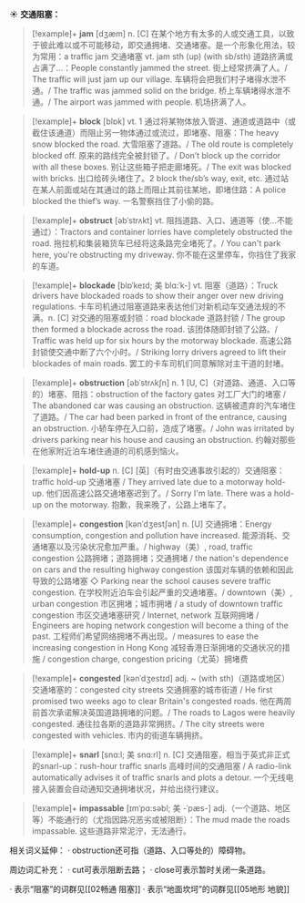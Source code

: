 ☀ <span class="category">**交通阻塞：**</span>
>[!example]+ <span class="vocabulary">**jam**</span> [dӡæm] 
> <span class="definition">n. [C] 在某个地方有太多的人或交通工具，以致于彼此难以或不可能移动，即交通拥堵、交通堵塞。是一个形象化用法，较为常用：</span>a traffic jam 交通堵塞 <span class="definition">vt. jam sth (up) (with sb/sth) 道路挤满或占满了…：</span>People constantly jammed the street. 街上经常挤满了人。/ The traffic will just jam up our village. 车辆将会把我们村子堵得水泄不通。/ The traffic was jammed solid on the bridge. 桥上车辆堵得水泄不通。/ The airport was jammed with people. 机场挤满了人。

>[!example]+ <span class="vocabulary">**block**</span> [blɒk] 
> <span class="definition">vt. 1 通过将某物体放入管道、通道或道路中（或截住该通道）而阻止另一物体通过或流过，即堵塞、阻塞：</span>The heavy snow blocked the road. 大雪阻塞了道路。/ The old route is completely blocked off. 原来的路线完全被封锁了。/ Don’t block up the corridor with all these boxes. 别让这些箱子把走廊堵死。/ The exit was blocked with bricks. 出口给砖头堵住了。<span class="definition">2 block the/sb’s way, exit, etc. 通过站在某人前面或站在其通过的路上而阻止其前往某地，即堵住路：</span>A police blocked the thief’s way. 一名警察挡住了小偷的路。

>[!example]+ <span class="vocabulary">**obstruct**</span> [əbˈstrʌkt] 
> <span class="definition">vt. 阻挡道路、入口、通道等（使…不能通过）：</span>Tractors and container lorries have completely obstructed the road. 拖拉机和集装箱货车已经将这条路完全堵死了。/ You can't park here, you're obstructing my driveway. 你不能在这里停车，你挡住了我家的车道。
           
>[!example]+ <span class="vocabulary">**blockade**</span> [blɒˈkeɪd; 美 blɑ:ˈk-]
> <span class="definition">vt. 阻塞（道路）：</span>Truck drivers have blockaded roads to show their anger over new driving regulations. 卡车司机通过阻塞道路来表达他们对新机动车交通法规的不满。<span class="definition">n. [C] 对交通的阻塞或封锁：</span>road blockade 道路封锁 / The group then formed a blockade across the road. 该团体随即封锁了公路。/ Traffic was held up for six hours by the motorway blockade. 高速公路封锁使交通中断了六个小时。/ Striking lorry drivers agreed to lift their blockades of main roads. 罢工的卡车司机们同意解除对主干道的封堵。
        
>[!example]+ <span class="vocabulary">**obstruction**</span> [əbˈstrʌkʃn]
> <span class="definition">n. 1 [U, C]（对道路、通道、入口等的）堵塞、阻挡：</span>obstruction of the factory gates 对工厂大门的堵塞 / The abandoned car was causing an obstruction. 这辆被遗弃的汽车堵住了道路。/ The car had been parked in front of the entrance, causing an obstruction. 小轿车停在入口前，造成了堵塞。/ John was irritated by drivers parking near his house and causing an obstruction. 约翰对那些在他家附近泊车堵住通道的司机感到恼火。

>[!example]+ <span class="vocabulary">**hold-up**</span>
> <span class="definition">n. [C] [英]（有时由交通事故引起的）交通阻塞：</span>traffic hold-up 交通堵塞 / They arrived late due to a motorway hold-up. 他们因高速公路交通堵塞迟到了。/ Sorry I'm late. There was a hold-up on the motorway. 抱歉，我来晚了，公路上堵车了。           

>[!example]+ <span class="vocabulary">**congestion**</span> [kənˈdʒestʃən]
> <span class="definition">n. [U] 交通拥堵：</span>Energy consumption, congestion and pollution have increased. 能源消耗、交通堵塞以及污染状况愈加严重。/ highway（美）, road, traffic congestion 公路拥堵；道路拥堵；交通拥堵 / the nation's dependence on cars and the resulting highway congestion 该国对车辆的依赖和因此导致的公路堵塞 ◇ Parking near the school causes severe traffic congestion. 在学校附近泊车会引起严重的交通堵塞。/ downtown（美）, urban congestion 市区拥堵；城市拥堵 / a study of downtown traffic congestion 市区交通堵塞研究 / Internet, network 互联网拥堵 / Engineers are hoping network congestion will become a thing of the past. 工程师们希望网络拥堵不再出现。/ measures to ease the increasing congestion in Hong Kong 减轻香港日渐拥堵的交通状况的措施 / congestion charge, congestion pricing（尤英）拥堵费           
           
>[!example]+ <span class="vocabulary">**congested**</span> [kənˈdʒestɪd]
> <span class="definition">adj. ~ (with sth)（道路或地区）交通堵塞的：</span>congested city streets 交通拥塞的城市街道 / He first promised two weeks ago to clear Britain's congested roads. 他在两周前首次承诺解决英国道路拥堵的问题。/ The roads to Lagos were heavily congested. 通往拉各斯的道路非常拥挤。/ The city streets were congested with vehicles. 市内的街道车辆拥挤。

>[!example]+ <span class="vocabulary">**snarl**</span> [snɑ:l; 美 snɑ:rl]
> <span class="definition">n. [C] 交通阻塞，相当于英式非正式的snarl-up：</span>rush-hour traffic snarls 高峰时间的交通阻塞 / A radio-link automatically advises it of traffic snarls and plots a detour. 一个无线电接入装置会自动通知交通拥堵状况，并给出绕行建议。
         
>[!example]+ <span class="vocabulary">**impassable**</span> [ɪmˈpɑ:səbl; 美 -ˈpæs-]
> <span class="definition">adj.（一个道路、地区等）不能通行的（尤指因路况恶劣或被阻断）：</span>The mud made the roads impassable. 这些道路非常泥泞，无法通行。

相关词义延伸：
· obstruction还可指（道路、入口等处的）障碍物。

周边词汇补充：
· cut可表示阻断去路；
· close可表示暂时关闭一条道路。

· 表示“阻塞”的词群见[[02畅通 阻塞]]
· 表示“地面坎坷”的词群见[[05地形 地貌]]
